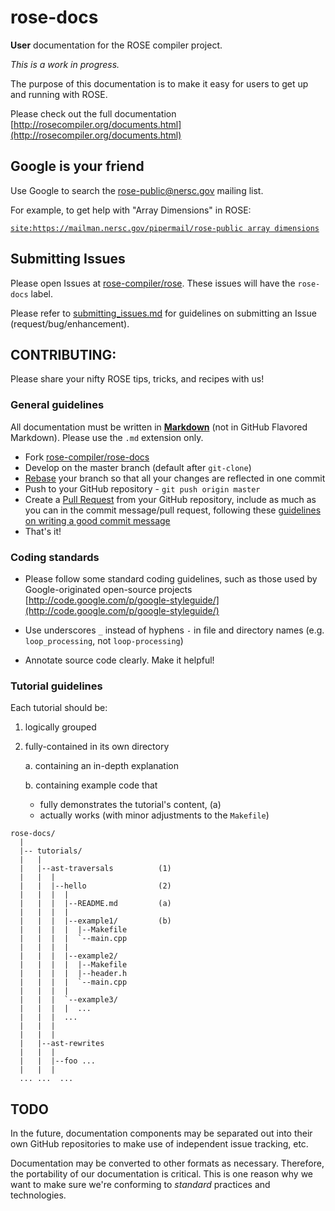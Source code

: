 rose-docs
=========

**User** documentation for the ROSE compiler project.

*This is a work in progress.*

The purpose of this documentation is to make it easy for users to get up and running with ROSE.

Please check out the full documentation [http://rosecompiler.org/documents.html](http://rosecompiler.org/documents.html)

## Google is your friend

Use Google to search the [rose-public@nersc.gov](https://mailman.nersc.gov/mailman/listinfo/rose-public) mailing list.

For example, to get help with "Array Dimensions" in ROSE:

  [`site:https://mailman.nersc.gov/pipermail/rose-public array dimensions`](http://www.google.com/search?client=safari&rls=en&q=site:https://mailman.nersc.gov/pipermail/rose-public+array+dimension&ie=UTF-8&oe=UTF-8#hl=en&client=safari&rls=en&sclient=psy-ab&q=site:https%3A%2F%2Fmailman.nersc.gov%2Fpipermail%2Frose-public+array+dimensions&oq=site:https%3A%2F%2Fmailman.nersc.gov%2Fpipermail%2Frose-public+array+dimensions&aq=f&aqi=&aql=1&gs_l=serp.3...1669712.1669712.0.1670080.2.2.0.0.0.0.173.338.0j2.2.0.eqn%2Cfixedpos%3Dfalse%2Cboost_normal%3D40%2Cboost_high%3D40%2Ccconf%3D0-95%2Cmin_length%3D2%2Crate_low%3D0-015%2Crate_high%3D0-015.1.0.0.SMLRHUX6MK0&pbx=1&bav=on.2,or.r_gc.r_pw.r_cp.r_qf.,cf.osb&fp=17c6eb2a8dc3e7bb&biw=1629&bih=1008)

## Submitting Issues

Please open Issues at [rose-compiler/rose](https://github.com/rose-compiler/rose).
These issues will have the `rose-docs` label.

Please refer to [submitting_issues.md](https://github.com/rose-compiler/rose-docs/blob/master/submitting_issues.md)
for guidelines on submitting an Issue (request/bug/enhancement).

## CONTRIBUTING:

Please share your nifty ROSE tips, tricks, and recipes with us!

### General guidelines

All documentation must be written in **[Markdown](http://daringfireball.net/projects/markdown/)** (not in GitHub Flavored Markdown).
Please use the `.md` extension only.

* Fork [rose-compiler/rose-docs](https://github.com/rose-compiler/rose-docs)
* Develop on the master branch (default after `git-clone`)
* [Rebase](http://help.github.com/rebase/) your branch so that all your changes are reflected in one
  commit
* Push to your GitHub repository - `git push origin master`
* Create a [Pull Request](http://help.github.com/send-pull-requests/) from your GitHub repository, include as much
  as you can in the commit message/pull request, following these
[guidelines on writing a good commit message](http://spheredev.org/wiki/Git_for_the_lazy#Writing_good_commit_messages)
* That's it!

### Coding standards

* Please follow some standard coding guidelines, such as those used by Google-originated
open-source projects [http://code.google.com/p/google-styleguide/](http://code.google.com/p/google-styleguide/)

* Use underscores `_` instead of hyphens `-` in file and directory names (e.g. `loop_processing`, not `loop-processing`)

* Annotate source code clearly. Make it helpful!

### Tutorial guidelines

Each tutorial should be:

1. logically grouped

2. fully-contained in its own directory

   a. containing an in-depth explanation

   b. containing example code that
      * fully demonstrates the tutorial's content, (a)
      * actually works (with minor adjustments to the `Makefile`)

```
rose-docs/
  |
  |-- tutorials/
  |   |
  |   |--ast-traversals          (1)
  |   |  |
  |   |  |--hello                (2)
  |   |  |  |
  |   |  |  |--README.md         (a)
  |   |  |  |
  |   |  |  |--example1/         (b)
  |   |  |  |  |--Makefile
  |   |  |  |  `--main.cpp
  |   |  |  |
  |   |  |  |--example2/
  |   |  |  |  |--Makefile
  |   |  |  |  |--header.h
  |   |  |  |  `--main.cpp
  |   |  |  |
  |   |  |  `--example3/
  |   |  |  |  ...
  |   |  |  ...
  |   |  |
  |   |  |
  |   |--ast-rewrites
  |   |  |
  |   |  |--foo ...
  |   |  |
  ... ...  ...
```

## TODO

In the future, documentation components may be separated out into their own GitHub repositories
to make use of independent issue tracking, etc.

Documentation may be converted to other formats as necessary. Therefore, the portability
of our documentation is critical. This is one reason why we want to make sure we're conforming
to *standard* practices and technologies.